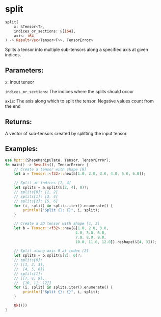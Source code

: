 # split
```rust
split(
    x: &Tensor<T>,
    indices_or_sections: &[i64],
    axis: i64
) -> Result<Vec<Tensor<T>>, TensorError>
```
Splits a tensor into multiple sub-tensors along a specified axis at given indices.

## Parameters:
`x`: Input tensor

`indices_or_sections`: The indices where the splits should occur

`axis`: The axis along which to split the tensor. Negative values count from the end

## Returns:
A vector of sub-tensors created by splitting the input tensor.

## Examples:
```rust
use hpt::{ShapeManipulate, Tensor, TensorError};
fn main() -> Result<(), TensorError> {
    // Create a tensor with shape [6]
    let a = Tensor::<f32>::new(&[1.0, 2.0, 3.0, 4.0, 5.0, 6.0]);
    
    // Split at indices [2, 4]
    let splits = a.split(&[2, 4], 0)?;
    // splits[0]: [1, 2]
    // splits[1]: [3, 4]
    // splits[2]: [5, 6]
    for (i, split) in splits.iter().enumerate() {
        println!("Split {}: {}", i, split);
    }

    // Create a 2D tensor with shape [4, 3]
    let b = Tensor::<f32>::new(&[1.0, 2.0, 3.0, 
                                4.0, 5.0, 6.0,
                                7.0, 8.0, 9.0,
                                10.0, 11.0, 12.0]).reshape(&[4, 3])?;
    
    // Split along axis 0 at index [2]
    let splits = b.split(&[2], 0)?;
    // splits[0]:
    // [[1, 2, 3],
    //  [4, 5, 6]]
    // splits[1]:
    // [[7, 8, 9],
    //  [10, 11, 12]]
    for (i, split) in splits.iter().enumerate() {
        println!("Split {}: {}", i, split);
    }

    Ok(())
}
```
